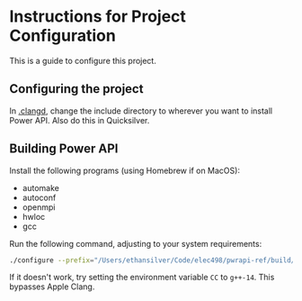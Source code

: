 # Instructions for Project Configuration

This is a guide to configure this project.
## Configuring the project

In [.clangd](./.clangd), change the include directory to wherever you want to install Power API. Also do this in Quicksilver.

## Building Power API

Install the following programs (using Homebrew if on MacOS):
- automake
- autoconf
- openmpi
- hwloc
- gcc

Run the following command, adjusting to your system requirements:

```bash
./configure --prefix="/Users/ethansilver/Code/elec498/pwrapi-ref/build/install" --with-hwloc="/usr/local/Cellar/hwloc/2.11.2" --with-mpi --enable-debug
```

If it doesn't work, try setting the environment variable `CC` to `g++-14`. This bypasses Apple Clang.
